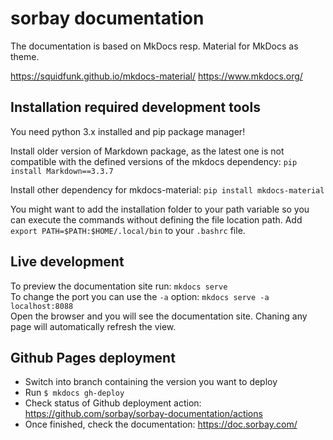 # sorbay documentation

The documentation is based on MkDocs resp. Material for MkDocs as theme.

https://squidfunk.github.io/mkdocs-material/
https://www.mkdocs.org/

## Installation required development tools

You need python 3.x installed and pip package manager!

Install older version of Markdown package, as the latest one is not compatible with the defined versions of the mkdocs dependency:
`pip install Markdown==3.3.7`

Install other dependency for mkdocs-material:
`pip install mkdocs-material`

You might want to add the installation folder to your path variable so you can execute the commands without defining the file location path.
Add `export PATH=$PATH:$HOME/.local/bin` to your `.bashrc` file.

## Live development

To preview the documentation site run: `mkdocs serve`  
To change the port you can use the `-a` option: `mkdocs serve -a localhost:8088`  
Open the browser and you will see the documentation site. Chaning any page will automatically refresh the view.

## Github Pages deployment

* Switch into branch containing the version you want to deploy
* Run `$ mkdocs gh-deploy`
* Check status of Github deployment action: https://github.com/sorbay/sorbay-documentation/actions
* Once finished, check the documentation: https://doc.sorbay.com/